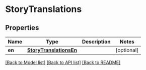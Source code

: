 # StoryTranslations

## Properties
Name | Type | Description | Notes
------------ | ------------- | ------------- | -------------
**en** | [**StoryTranslationsEn**](StoryTranslationsEn.md) |  | [optional] 

[[Back to Model list]](../README.md#documentation-for-models) [[Back to API list]](../README.md#documentation-for-api-endpoints) [[Back to README]](../README.md)


